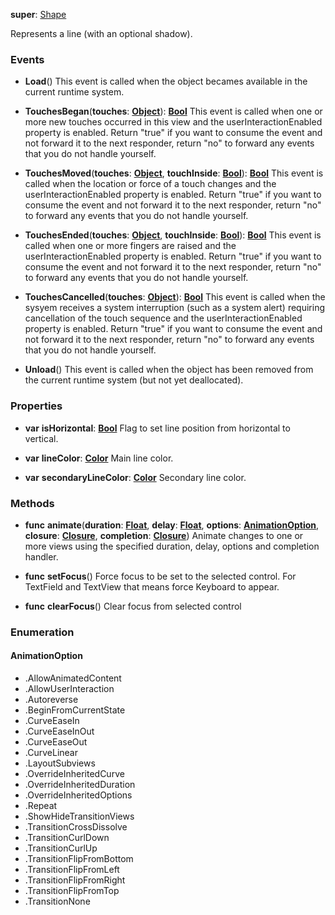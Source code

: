 **super**: [Shape](Shape.md)

Represents a line (with an optional shadow).

### Events

* **Load**()
This event is called when the object becames available in the current runtime system.

* **TouchesBegan**(**touches**: <strong>[Object](../gravity/types.md)</strong>): <strong>[Bool](../gravity/types.md)</strong> 
This event is called when one or more new touches occurred in this view and the userInteractionEnabled property is enabled. Return "true" if you want to consume the event and not forward it to the next responder, return "no" to forward any events that you do not handle yourself.

* **TouchesMoved**(**touches**: <strong>[Object](../gravity/types.md)</strong>, **touchInside**: <strong>[Bool](../gravity/types.md)</strong>): <strong>[Bool](../gravity/types.md)</strong> 
This event is called when the location or force of a touch changes and the userInteractionEnabled property is enabled. Return "true" if you want to consume the event and not forward it to the next responder, return "no" to forward any events that you do not handle yourself.

* **TouchesEnded**(**touches**: <strong>[Object](../gravity/types.md)</strong>, **touchInside**: <strong>[Bool](../gravity/types.md)</strong>): <strong>[Bool](../gravity/types.md)</strong> 
This event is called when one or more fingers are raised and the userInteractionEnabled property is enabled. Return "true" if you want to consume the event and not forward it to the next responder, return "no" to forward any events that you do not handle yourself.

* **TouchesCancelled**(**touches**: <strong>[Object](../gravity/types.md)</strong>): <strong>[Bool](../gravity/types.md)</strong> 
This event is called when the sysyem receives a system interruption (such as a system alert) requiring cancellation of the touch sequence and the userInteractionEnabled property is enabled. Return "true" if you want to consume the event and not forward it to the next responder, return "no" to forward any events that you do not handle yourself.

* **Unload**()
This event is called when the object has been removed from the current runtime system (but not yet deallocated).



### Properties

* **var** **isHorizontal**: **[Bool](../gravity/types.md)**
Flag to set line position from horizontal to vertical.

* **var** **lineColor**: **[Color](color.md)**
Main line color.

* **var** **secondaryLineColor**: **[Color](color.md)**
Secondary line color.



### Methods

* **func** **animate**(**duration**: <strong>[Float](../gravity/types.md)</strong>, **delay**: <strong>[Float](../gravity/types.md)</strong>, **options**: <strong><a href="#_enum_AnimationOption">AnimationOption</a></strong>, **closure**: <strong>[Closure](../gravity/closures.md)</strong>, **completion**: <strong>[Closure](../gravity/closures.md)</strong>)
Animate changes to one or more views using the specified duration, delay, options and completion handler.

* **func** **setFocus**()
Force focus to be set to the selected control. For TextField and TextView that means force Keyboard to appear.

* **func** **clearFocus**()
Clear focus from selected control





### Enumeration

#### AnimationOption
 * .AllowAnimatedContent
 * .AllowUserInteraction
 * .Autoreverse
 * .BeginFromCurrentState
 * .CurveEaseIn
 * .CurveEaseInOut
 * .CurveEaseOut
 * .CurveLinear
 * .LayoutSubviews
 * .OverrideInheritedCurve
 * .OverrideInheritedDuration
 * .OverrideInheritedOptions
 * .Repeat
 * .ShowHideTransitionViews
 * .TransitionCrossDissolve
 * .TransitionCurlDown
 * .TransitionCurlUp
 * .TransitionFlipFromBottom
 * .TransitionFlipFromLeft
 * .TransitionFlipFromRight
 * .TransitionFlipFromTop
 * .TransitionNone

<br><br>

